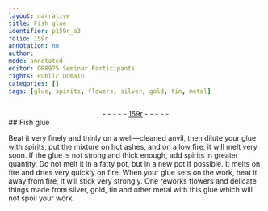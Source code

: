 ```yaml
---
layout: narrative
title: Fish glue
identifier: p159r_a3
folio: 159r
annotation: no
author:
mode: annotated
editor: GR8975 Seminar Participants
rights: Public Domain
categories: []
tags: [glue, spirits, flowers, silver, gold, tin, metal]
---
```


 <div class="folio" align="center">- - - - - <a href="http://gallica.bnf.fr/ark:/12148/btv1b10500001g/f323.item.r=" target="_blank">159r</a> - - - - - </div> 
## Fish glue

 
Beat it very finely and thinly on a <span class="tool">well—cleaned anvil</span>, then dilute your <span class="material">glue</span> with <span class="material">spirits</span>, put the mixture on <span class="tool">hot ashes</span>, and on a <span class="tool">low fire</span>, it will melt very soon. If the <span class="material">glue</span> is not strong and thick enough, add <span class="material">spirits</span> in greater quantity. Do not melt it in a fatty pot, but in a new pot if possible. It melts on fire and dries very quickly on fire. When your <span class="material">glue</span> sets on the work, heat it away from fire, it will stick very strongly. One reworks <span class="material">flowers</span> and delicate things made from <span class="material">silver</span>, <span class="material">gold</span>, <span class="material">tin</span> and other <span class="material">metal</span> with this glue which will not spoil your work.
 